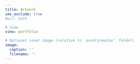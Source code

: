 ```yaml
---
title: Artwork
cms_exclude: true
#url: talk

# View
view: portfolio

# Optional cover image (relative to `assets/media/` folder).
image:
  caption: ''
  filename: ''
---
```

